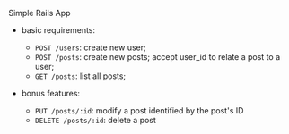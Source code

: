 Simple Rails App

- basic requirements:
  - `POST /users`: create new user;
  - `POST /posts`: create new posts; accept user_id to relate a post to a user;
  - `GET /posts`: list all posts;
  
- bonus features:
  - `PUT /posts/:id`: modify a post identified by the post's ID
  - `DELETE /posts/:id`: delete a post
